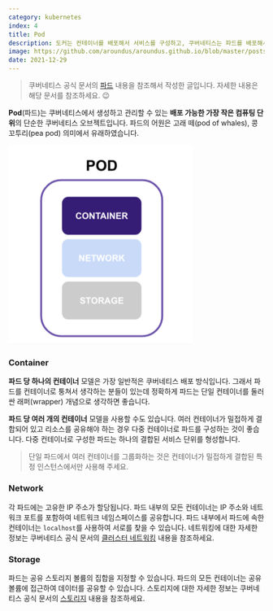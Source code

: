 ```yaml
---
category: kubernetes
index: 4
title: Pod
description: 도커는 컨테이너를 배포해서 서비스를 구성하고, 쿠버네티스는 파드를 배포해서 서비스를 구성합니다. 컨테이너와 파드는 비슷하지만 미묘한 차이가 있어요.
image: https://github.com/aroundus/aroundus.github.io/blob/master/posts/kubernetes/cover.jpg?raw=true
date: 2021-12-29
---
```


> 쿠버네티스 공식 문서의 [파드](https://kubernetes.io/ko/docs/concepts/workloads/pods/) 내용을 참조해서 작성한 글입니다. 자세한 내용은 해당 문서를 참조하세요. 😉

**Pod**(파드)는 쿠버네티스에서 생성하고 관리할 수 있는 **배포 가능한 가장 작은 컴퓨팅 단위**의 단순한 쿠버네티스 오브젝트입니다. 파드의 어원은 고래 떼(pod of whales), 콩 꼬투리(pea pod) 의미에서 유래하였습니다.

![GATSBY_EMPTY_ALT](./pod.jpg)

### Container

**파드 당 하나의 컨테이너** 모델은 가장 일반적은 쿠버네티스 배포 방식입니다. 그래서 파드를 컨테이너로 퉁쳐서 생각하는 분들이 있는데 정확하게 파드는 단일 컨테이너를 둘러싼 래퍼(wrapper) 개념으로 생각하면 좋습니다.

**파드 당 여러 개의 컨테이너** 모델을 사용할 수도 있습니다. 여러 컨테이너가 밀접하게 결합되어 있고 리소스를 공유해야 하는 경우 다중 컨테이너로 파드를 구성하는 것이 좋습니다. 다중 컨테이너로 구성한 파드는 하나의 결합된 서비스 단위를 형성합니다.

> 단일 파드에서 여러 컨테이너를 그룹화하는 것은 컨테이너가 밀접하게 결합된 특정 인스턴스에서만 사용해 주세요.

### Network

각 파드에는 고유한 IP 주소가 할당됩니다. 파드 내부의 모든 컨테이너는 IP 주소와 네트워크 포트를 포함하여 네트워크 네임스페이스를 공유합니다. 파드 내부에서 파드에 속한 컨테이너는 `localhost`를 사용하여 서로를 찾을 수 있습니다. 네트워킹에 대한 자세한 정보는 쿠버네티스 공식 문서의 [클러스터 네트워킹](https://kubernetes.io/ko/docs/concepts/cluster-administration/networking/) 내용을 참조하세요.

### Storage

파드는 공유 스토리지 볼륨의 집합을 지정할 수 있습니다. 파드의 모든 컨테이너는 공유 볼륨에 접근하여 데이터를 공유할 수 있습니다. 스토리지에 대한 자세한 정보는 쿠버네티스 공식 문서의 [스토리지](https://kubernetes.io/ko/docs/concepts/storage/) 내용을 참조하세요.

